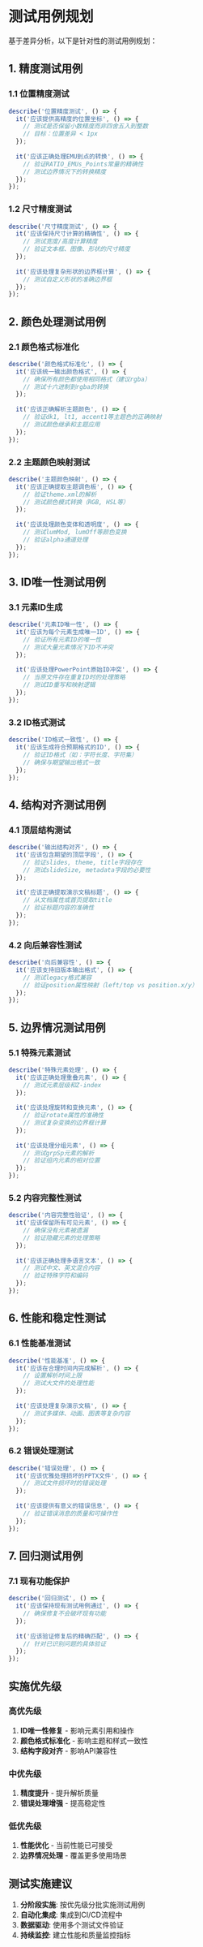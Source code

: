 # 测试用例规划

基于差异分析，以下是针对性的测试用例规划：

## 1. 精度测试用例

### 1.1 位置精度测试
```typescript
describe('位置精度测试', () => {
  it('应该提供高精度的位置坐标', () => {
    // 测试是否保留小数精度而非四舍五入到整数
    // 目标：位置差异 < 1px
  });
  
  it('应该正确处理EMU到点的转换', () => {
    // 验证RATIO_EMUs_Points常量的精确性
    // 测试边界情况下的转换精度
  });
});
```

### 1.2 尺寸精度测试
```typescript
describe('尺寸精度测试', () => {
  it('应该保持尺寸计算的精确性', () => {
    // 测试宽度/高度计算精度
    // 验证文本框、图像、形状的尺寸精度
  });
  
  it('应该处理复杂形状的边界框计算', () => {
    // 测试自定义形状的准确边界框
  });
});
```

## 2. 颜色处理测试用例

### 2.1 颜色格式标准化
```typescript
describe('颜色格式标准化', () => {
  it('应该统一输出颜色格式', () => {
    // 确保所有颜色都使用相同格式（建议rgba）
    // 测试十六进制到rgba的转换
  });
  
  it('应该正确解析主题颜色', () => {
    // 验证dk1, lt1, accent1等主题色的正确映射
    // 测试颜色继承和主题应用
  });
});
```

### 2.2 主题颜色映射测试
```typescript
describe('主题颜色映射', () => {
  it('应该正确提取主题调色板', () => {
    // 验证theme.xml的解析
    // 测试颜色模式转换（RGB, HSL等）
  });
  
  it('应该处理颜色变体和透明度', () => {
    // 测试lumMod, lumOff等颜色变换
    // 验证alpha通道处理
  });
});
```

## 3. ID唯一性测试用例

### 3.1 元素ID生成
```typescript
describe('元素ID唯一性', () => {
  it('应该为每个元素生成唯一ID', () => {
    // 验证所有元素ID的唯一性
    // 测试大量元素情况下ID不冲突
  });
  
  it('应该处理PowerPoint原始ID冲突', () => {
    // 当原文件存在重复ID时的处理策略
    // 测试ID重写和映射逻辑
  });
});
```

### 3.2 ID格式测试
```typescript
describe('ID格式一致性', () => {
  it('应该生成符合预期格式的ID', () => {
    // 验证ID格式（如：字符长度、字符集）
    // 确保与期望输出格式一致
  });
});
```

## 4. 结构对齐测试用例

### 4.1 顶层结构测试
```typescript
describe('输出结构对齐', () => {
  it('应该包含期望的顶层字段', () => {
    // 验证slides, theme, title字段存在
    // 测试slideSize, metadata字段的必要性
  });
  
  it('应该正确提取演示文稿标题', () => {
    // 从文档属性或首页提取title
    // 验证标题内容的准确性
  });
});
```

### 4.2 向后兼容性测试
```typescript
describe('向后兼容性', () => {
  it('应该支持旧版本输出格式', () => {
    // 测试legacy格式兼容
    // 验证position属性映射（left/top vs position.x/y）
  });
});
```

## 5. 边界情况测试用例

### 5.1 特殊元素测试
```typescript
describe('特殊元素处理', () => {
  it('应该正确处理重叠元素', () => {
    // 测试元素层级和Z-index
  });
  
  it('应该处理旋转和变换元素', () => {
    // 验证rotate属性的准确性
    // 测试复杂变换的边界框计算
  });
  
  it('应该处理分组元素', () => {
    // 测试grpSp元素的解析
    // 验证组内元素的相对位置
  });
});
```

### 5.2 内容完整性测试
```typescript
describe('内容完整性验证', () => {
  it('应该保留所有可见元素', () => {
    // 确保没有元素被遗漏
    // 验证隐藏元素的处理策略
  });
  
  it('应该正确处理多语言文本', () => {
    // 测试中文、英文混合内容
    // 验证特殊字符和编码
  });
});
```

## 6. 性能和稳定性测试

### 6.1 性能基准测试
```typescript
describe('性能基准', () => {
  it('应该在合理时间内完成解析', () => {
    // 设置解析时间上限
    // 测试大文件的处理性能
  });
  
  it('应该处理复杂演示文稿', () => {
    // 测试多媒体、动画、图表等复杂内容
  });
});
```

### 6.2 错误处理测试
```typescript
describe('错误处理', () => {
  it('应该优雅处理损坏的PPTX文件', () => {
    // 测试文件损坏时的错误处理
  });
  
  it('应该提供有意义的错误信息', () => {
    // 验证错误消息的质量和可操作性
  });
});
```

## 7. 回归测试用例

### 7.1 现有功能保护
```typescript
describe('回归测试', () => {
  it('应该保持现有测试用例通过', () => {
    // 确保修复不会破坏现有功能
  });
  
  it('应该验证修复后的精确匹配', () => {
    // 针对已识别问题的具体验证
  });
});
```

## 实施优先级

### 高优先级
1. **ID唯一性修复** - 影响元素引用和操作
2. **颜色格式标准化** - 影响主题和样式一致性
3. **结构字段对齐** - 影响API兼容性

### 中优先级
1. **精度提升** - 提升解析质量
2. **错误处理增强** - 提高稳定性

### 低优先级
1. **性能优化** - 当前性能已可接受
2. **边界情况处理** - 覆盖更多使用场景

## 测试实施建议

1. **分阶段实施**: 按优先级分批实施测试用例
2. **自动化集成**: 集成到CI/CD流程中
3. **数据驱动**: 使用多个测试文件验证
4. **持续监控**: 建立性能和质量监控指标